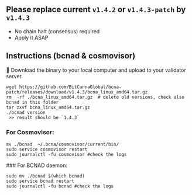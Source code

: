 
## Please replace current `v1.4.2` or `v1.4.3-patch` by `v1.4.3`
- No chain halt (consensus) required
- Apply it ASAP


## Instructions (bcnad & cosmovisor) 
:eyes: Download the binary to your local computer and upload to your validator server.

```
wget https://github.com/BitCannaGlobal/bcna-patch/releases/download/v1.4.3/bcna_linux_amd64.tar.gz
rm  -rf ./bcna_linux_amd64.tar.gz  # delete old versions, check also bcnad in this folder
tar zxvf bcna_linux_amd64.tar.gz
./bcnad version
 >> result should be `1.4.3`
```
### For Cosmovisor:
```
mv ./bcnad  ~/.bcna/cosmovisor/current/bin/
sudo service cosmovisor restart
sudo journalctl -fu cosmovisor #check the logs
```

### For BCNAD daemon:
```
sudo mv ./bcnad $(which bcnad)
sudo service bcnad restart
sudo journalctl -fu bcnad #check the logs
```

